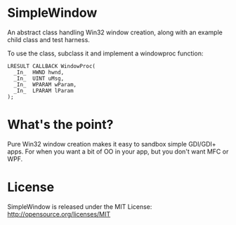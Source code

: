SimpleWindow
============

An abstract class handling Win32 window creation, along with an example child class and test harness.

To use the class, subclass it and implement a windowproc function:

<pre><code>LRESULT CALLBACK WindowProc(
  _In_  HWND hwnd,
  _In_  UINT uMsg,
  _In_  WPARAM wParam,
  _In_  LPARAM lParam
);
</code></pre>

What's the point?
=================

Pure Win32 window creation makes it easy to sandbox simple GDI/GDI+ apps. For when you want a bit of OO in your app, but you don't want MFC or WPF. 

License
=======
SimpleWindow is released under the MIT License:
http://opensource.org/licenses/MIT